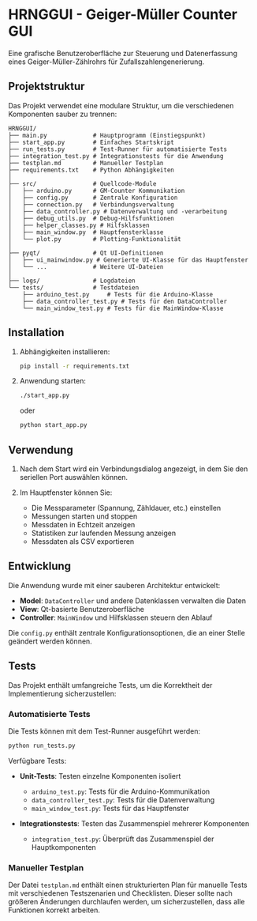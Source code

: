 # HRNGGUI - Geiger-Müller Counter GUI

Eine grafische Benutzeroberfläche zur Steuerung und Datenerfassung eines Geiger-Müller-Zählrohrs für Zufallszahlengenerierung.

## Projektstruktur

Das Projekt verwendet eine modulare Struktur, um die verschiedenen Komponenten sauber zu trennen:

```
HRNGGUI/
├── main.py             # Hauptprogramm (Einstiegspunkt)
├── start_app.py        # Einfaches Startskript
├── run_tests.py        # Test-Runner für automatisierte Tests
├── integration_test.py # Integrationstests für die Anwendung
├── testplan.md         # Manueller Testplan
├── requirements.txt    # Python Abhängigkeiten
│
├── src/                # Quellcode-Module
│   ├── arduino.py      # GM-Counter Kommunikation
│   ├── config.py       # Zentrale Konfiguration
│   ├── connection.py   # Verbindungsverwaltung
│   ├── data_controller.py # Datenverwaltung und -verarbeitung
│   ├── debug_utils.py  # Debug-Hilfsfunktionen
│   ├── helper_classes.py # Hilfsklassen
│   ├── main_window.py  # Hauptfensterklasse
│   └── plot.py         # Plotting-Funktionalität
│
├── pyqt/               # Qt UI-Definitionen
│   ├── ui_mainwindow.py # Generierte UI-Klasse für das Hauptfenster
│   └── ...             # Weitere UI-Dateien
│
├── logs/               # Logdateien
└── tests/              # Testdateien
    ├── arduino_test.py     # Tests für die Arduino-Klasse
    ├── data_controller_test.py # Tests für den DataController
    └── main_window_test.py # Tests für die MainWindow-Klasse
```

## Installation

1. Abhängigkeiten installieren:

   ```bash
   pip install -r requirements.txt
   ```

2. Anwendung starten:
   ```bash
   ./start_app.py
   ```
   oder
   ```bash
   python start_app.py
   ```

## Verwendung

1. Nach dem Start wird ein Verbindungsdialog angezeigt, in dem Sie den seriellen Port auswählen können.

2. Im Hauptfenster können Sie:
   - Die Messparameter (Spannung, Zähldauer, etc.) einstellen
   - Messungen starten und stoppen
   - Messdaten in Echtzeit anzeigen
   - Statistiken zur laufenden Messung anzeigen
   - Messdaten als CSV exportieren

## Entwicklung

Die Anwendung wurde mit einer sauberen Architektur entwickelt:

- **Model**: `DataController` und andere Datenklassen verwalten die Daten
- **View**: Qt-basierte Benutzeroberfläche
- **Controller**: `MainWindow` und Hilfsklassen steuern den Ablauf

Die `config.py` enthält zentrale Konfigurationsoptionen, die an einer Stelle geändert werden können.

## Tests

Das Projekt enthält umfangreiche Tests, um die Korrektheit der Implementierung sicherzustellen:

### Automatisierte Tests

Die Tests können mit dem Test-Runner ausgeführt werden:

```bash
python run_tests.py
```

Verfügbare Tests:

- **Unit-Tests**: Testen einzelne Komponenten isoliert

  - `arduino_test.py`: Tests für die Arduino-Kommunikation
  - `data_controller_test.py`: Tests für die Datenverwaltung
  - `main_window_test.py`: Tests für das Hauptfenster

- **Integrationstests**: Testen das Zusammenspiel mehrerer Komponenten
  - `integration_test.py`: Überprüft das Zusammenspiel der Hauptkomponenten

### Manueller Testplan

Der Datei `testplan.md` enthält einen strukturierten Plan für manuelle Tests mit verschiedenen Testszenarien und Checklisten. Dieser sollte nach größeren Änderungen durchlaufen werden, um sicherzustellen, dass alle Funktionen korrekt arbeiten.
